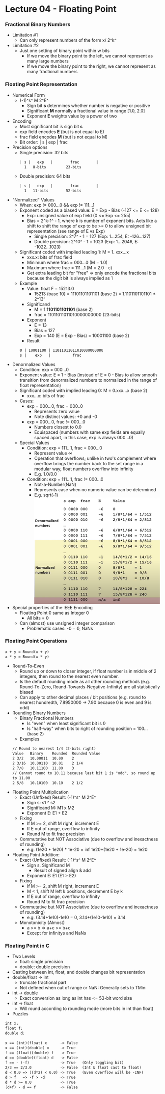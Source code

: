 # Lecture 04 - Floating Point

### Fractional Binary Numbers
- Limitation #1
    - Can only represent numbers of the form x/ 2^k^
- Limitation #2
    - Just one setting of binary point within w bits 
        - If we move the binary point to the left, we cannot represent as many large numbers
        - If we move the binary point to the right, we cannot represent as many fractional numbers

### Floating Point Representation
- Numerical Form
    - (-1)^s^ M 2^E^
        - Sign bit **s** determines whether number is negative or positive
        - Significant **M** normally a fractional value in range [1.0, 2.0]
        - Exponent **E** weights value by a power of two
- Encoding
    - Most significant bit is sign bit **s**
    - exp field encodes **E** (but is not equal to E)
    - frac field encodes **M** (but is not equal to M)
    - Bit order: | s | exp | frac
- Precision options
    - Single precision: 32 bits
        ```
        | s |   exp   |        frac        |
          1   8-bits         23-bits
        ```
    - Double precision: 64 bits
        ```
        | s |   exp   |        frac        |
          1   11-bits        52-bits
        ```
- "Normalized" Values
    - When: exp != 000...0 && exp != 111...1
    - Exponent coded as a biased value: E = Exp - Bias (-127 <= E <= 128)
        - Exp: unsigned value of exp field (0 <= Exp <= 255)
        - Bias = 2^k-1^ - 1, where k is number of exponent bits. Acts like a shift to shift the range of exp to be >= 0 to allow unsigned bit representation (see range of E vs Exp)
            - Single precision: 2^7^ - 1 = 127 (Exp: 1...254, E: -126...127)
            - Double precision: 2^10^ - 1 = 1023 (Exp: 1...2046, E: -1022...1023)
    - Significant coded with implied leading 1: M = 1. xxx...x
        - xxx.x: bits of frac field
        - Minimum where frac = 000...0 (M = 1.0)
        - Maximum where frac = 111...1 (M = 2.0 - ε)
        - Get extra leading bit for "free" => only encode the fractional bits because the digit bit is always implied as 1
    - Example
        - Value: float F = 15213.0
            - 15213 (base 10) = 11101101101101 (base 2) = 1.1101101101101 * 2^13^
        - Significand
            - M = 1.__1101101101101__ (base 2)
            - frac = 11011011011010000000000 (23-bits)
        - Exponent
            - E = 13
            - Bias = 127
            - Exp = 140 (E = Exp - Bias) = 10001100 (base 2)
        - Result
        ```
        0 | 10001100 | 11011011011010000000000
        s |    exp   |          frac
        ```
- Denormalized Values
    - Condition: exp = 000...0
    - Exponent value: E = 1 - Bias (instead of E = 0 - Bias to allow smooth transition from denormalized numbers to normalized in the range of float representation)
    - Significant coded with implied leading 0: M = 0.xxx...x (base 2)
        - xxx...x: bits of frac
    - Cases:
        - exp = 000...0, frac = 000..0
            - Represents zero value
            - Note distinct values: +0 and -0
        - exp = 000...0, frac != 000...0
            - Numbers closest to 0.0
            - Equispaced (numbers with same exp fields are equally spaced apart, in this case, exp is always 000...0)
    - Special Values
        - Condition: exp = 111...1, frac = 000...0
            - Represent value ∞
            - Operation that overflows; unlike in two's complement where overflow brings the number back to the set range in a modular way, float numbers overflow into infinity
            - E.g. 1.0/0.0
        - Condition: exp = 111...1, frac != 000...0
            - Not-a-Number(NaN)
            - Represents case when no numeric value can be determined
            - E.g. sqrt(-1)
![Alt text](./images/image1.png)
- Special properties of the IEEE Encoding
    - Floating Point 0 same as Integer 0
        - All bits = 0
    - Can (almost) use unsigned integer comparison
        - Problematic cases: -0 = 0, NaNs

### Floating Point Operations
```
x + y = Round(x + y)
x * y = Round(x * y)
```
- Round-To-Even
    - Round up or down to closer integer, if float number is in middle of 2 integers, then round to the nearest even number.
    - Is the default rounding mode as all other rounding methods (e.g. Round-To-Zero, Round-Towards-Negative-Infinity) are all statistically biased
    - Can apply to other decimal places / bit positions (e.g. round to nearest hundredth, 7.8950000 -> 7.90 because 0 is even and 9 is odd)
- Rounding Binary Numbers
    - Binary Fractional Numbers
        - Is "even" when least significant bit is 0
        - Is "half-way" when bits to right of rounding position = 100... (base 2)
    - Examples
    ```
    // Round to nearest 1/4 (2-bits right)
    Value   Binary    Rounded  Rounded Value
    2 3/2   10.00011  10.00    2
    2 3/16  10.00110  10.01    2 1/4
    2 7/8   10.11100  11.00    3
    // Cannot round to 10.11 because last bit 1 is "odd", so round up to 11.00
    2 5/8   10.10100  10.10    2 1/2
    ```
- Floating Point Multiplication
    - Exact (Unfixed) Result: (-1)^s^ M 2^E^
        - Sign s: s1 ^ s2
        - Significand M: M1 x M2
        - Exponent E: E1 + E2
    - Fixing
        - If M >= 2, shift M right, increment E
        - If E out of range, overflow to infinity
        - Round M to fit frac precision
    - Commutative but NOT Associative (due to overflow and inexactness of rounding)
        - e.g. (1e20 * 1e20) * 1e-20 = inf
        1e20*(1e20 * 1e-20) = 1e20
- Floating Point Addition:
    - Exact (Unfixed) Result: (-1)^s^ M 2^E^
        - Sign s, Significand M
            - Result of signed align & add
        - Exponent E: E1 (E1 > E2)
    - Fixing
        - If M >= 2, shift M right, increment E
        - M < 1, shift M left k positions, decrement E by k
        - If E out of range, overflow to infinity
        - Round M to fit frac precision
    - Commutative but NOT Associative (due to overflow and inexactness of rounding)
        - e.g. (3.14+1e10)-1e10 = 0, 3.14+(1e10-1e10) = 3.14
    - Monotonicity (Almost)
        - a >= b => a+c >= b+c
        - Except for infinitys and NaNs

### Floating Point in C
- Two Levels
    - float: single precision
    - double: double precision
- Casting between int, float, and double changes bit representation
- double/float -> int
    - truncate fractional part
    - Not defined when out of range or NaN: Generally sets to TMin
- int -> double
    - Exact conversion as long as int has <= 53-bit word size
- int -> float
    - Will round according to rounding mode (more bits in int than float)
- Puzzles
```
int x;
float f;
double d;

x == (int)(float) x      -> False
x == (int)(double) x     -> True
f == (float)(double) f   -> True
d == (double)(float) d   -> False
f == - (-f)              -> True   (Only toggling bit)
2/3 == 2/3.0             -> False  (Int & float cast to float)
d < 0.0 => ((d*2) < 0.0) -> True   (Even overflow will be -INF)
d > f   => -f > -d       -> True
d * d >= 0.0             -> True
(d+f) - d == f           -> False
```